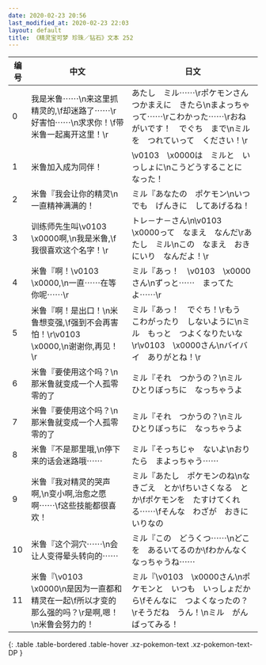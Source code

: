 ```yaml
---
date: 2020-02-23 20:56
last_modified_at: 2020-02-23 22:03
layout: default
title: 《精灵宝可梦 珍珠／钻石》文本 252
---
```

| 编号 | 中文 | 日文 |
| ---- | ---- | ---- |
| 0 | 我是米鲁⋯⋯\n来这里抓精灵的,\f却迷路了⋯⋯\r好害怕⋯⋯\n求求你！\f带米鲁一起离开这里！\r | あたし　ミル⋯⋯\rポケモンさん　つかまえに　きたら\nまよっちゃって⋯⋯\rこわかった⋯⋯\rおねがいです！　でぐち　まで\nミルを　つれていって　ください！\r |
| 1 | 米鲁加入成为同伴！ | \v0103　\x0000は　ミルと　いっしょに\nこうどうすることに　なった！ |
| 2 | 米鲁『我会让你的精灵\n一直精神满满的！ | ミル『あなたの　ポケモン\nいつでも　げんきに　してあげるね！ |
| 3 | 训练师先生叫\v0103　\x0000啊,\n我是米鲁,\f我很喜欢这个名字！\r | トレ－ナ－さん\n\v0103　\x0000って　なまえ　なんだ\rあたし　ミル\nこの　なまえ　おきにいり　なんだよ！\r |
| 4 | 米鲁『啊！\v0103　\x0000,\n一直⋯⋯在等你呢⋯⋯\r | ミル『あっ！　\v0103　\x0000さん\nずっと⋯⋯　まってたよ⋯⋯\r |
| 5 | 米鲁『啊！是出口！\n米鲁想变强,\f强到不会再害怕！\r\v0103　\x0000,\n谢谢你,再见！\r | ミル『あっ！　でぐち！\rもう　こわがったり　しないように\nミル　もっと　つよくなりたいな\r\v0103　\x0000さん\nバイバイ　ありがとね！\r |
| 6 | 米鲁『要使用这个吗？\n那米鲁就变成一个人孤零零的了 | ミル『それ　つかうの？\nミル　ひとりぼっちに　なっちゃうよ |
| 7 | 米鲁『要使用这个吗？\n那米鲁就变成一个人孤零零的了 | ミル『それ　つかうの？\nミル　ひとりぼっちに　なっちゃうよ |
| 8 | 米鲁『不是那里哦,\n停下来的话会迷路哦⋯⋯ | ミル『そっちじゃ　ないよ\nおりたら　まよっちゃう⋯⋯ |
| 9 | 米鲁『我对精灵的哭声啊,\n变小啊,治愈之愿啊⋯⋯\f这些技能都很喜欢！ | ミル『あたし　ポケモンのね\nなきごえ　とか\fちいさくなる　とか\fポケモンを　たすけてくれる⋯⋯\fそんな　わざが　おきにいりなの |
| 10 | 米鲁『这个洞穴⋯⋯\n会让人变得晕头转向的⋯⋯ | ミル『この　どうくつ⋯⋯\nどこを　あるいてるのか\fわかんなくなっちゃうね⋯⋯ |
| 11 | 米鲁『\v0103　\x0000\n是因为一直都和精灵在一起\f所以才变的那么强的吗？\r是啊,嗯！\n米鲁会努力的！ | ミル『\v0103　\x0000さん\nポケモンと　いつも　いっしょだから\fそんなに　つよくなったの？\rそうだね　うん！\nミル　がんばってみる！ |
{: .table .table-bordered .table-hover .xz-pokemon-text .xz-pokemon-text-DP }